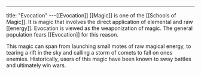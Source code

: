 ---
title: "Evocation"
---[[Evocation]] [[Magic]] is one of the [[Schools of Magic]]. It is magic that involves the direct application of elemental and raw [[energy]]. Evocation is viewed as the weaponization of magic. The general population fears [[Evocation]] for this reason.

This magic can span from launching small motes of raw magical energy, to tearing a rift in the sky and calling a storm of comets to fall on ones enemies. Historically, users of this magic have been known to sway battles and ultimately win wars.